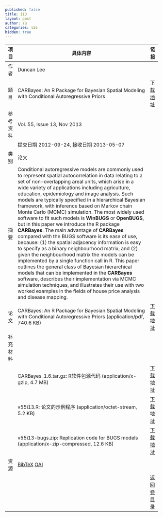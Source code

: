 ```yaml
---
published: false
title: i13
layout: post
author: Yu
categories: v55
hidden: true
---
```


| 项目 | 具体内容 | 链接 |
|---:|---|---|
| 作者 | Duncan Lee| |
| 题目 |CARBayes: An R Package for Bayesian Spatial Modeling with Conditional Autoregressive Priors | [下载地址](http://www.jstatsoft.org/v55/i13/paper) |
| 参考资料 |Vol. 55, Issue 13, Nov 2013 | |
| | 提交日期 2012-09-24, 接收日期 2013-05-07| | 
| 类别 | 论文| |
| 摘要 | Conditional autoregressive models are commonly used to represent spatial autocorrelation in data relating to a set of non-overlapping areal units, which arise in a wide variety of applications including agriculture, education, epidemiology and image analysis. Such models are typically specified in a hierarchical Bayesian framework, with inference based on Markov chain Monte Carlo (MCMC) simulation. The most widely used software to fit such models is <b>WinBUGS</b> or <b>OpenBUGS</b>, but in this paper we introduce the R package <b>CARBayes</b>. The main advantage of <b>CARBayes</b> compared with the BUGS software is its ease of use, because: (1) the spatial adjacency information is easy to specify as a binary neighbourhood matrix; and (2) given the neighbourhood matrix the models can be implemented by a single function call in R. This paper outlines the general class of Bayesian hierarchical models that can be implemented in the <b>CARBayes</b> software, describes their implementation via MCMC simulation techniques, and illustrates their use with two worked examples in the fields of house price analysis and disease mapping.| |
| 论文 | CARBayes: An R Package for Bayesian Spatial Modeling with Conditional Autoregressive Priors  (application/pdf, 740.6 KB)| [下载地址](http://www.jstatsoft.org/v55/i13/paper) |
| 补充材料 | | |
| |CARBayes_1.6.tar.gz: R软件包源代码  (application/x-gzip, 4.7 MB)|  [下载地址](http://www.jstatsoft.org/v55/i13/supp/1) |
| |v55i13.R:            论文的示例程序  (application/octet-stream, 5.2 KB)|  [下载地址](http://www.jstatsoft.org/v55/i13/supp/2) |
| |v55i13-bugs.zip:     Replication code for BUGS models  (application/x-zip-compressed, 12.6 KB)|  [下载地址](http://www.jstatsoft.org/v55/i13/supp/3) |
| 资源 | [BibTeX](http://www.jstatsoft.org/v55/i13/bibtex) [OAI](http://www.jstatsoft.org/oai?verb=GetRecord&identifier=oai.jstatsoft/v55/i13&prefix=oai_dc)| |
| |  | [返回卷目录]({{site.baseurl}}/volume/v55.html) |